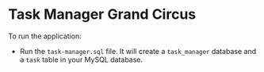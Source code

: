 # Task Manager Grand Circus

To run the application:
- Run the `task-manager.sql` file. It will create a `task_manager` database and a `task` table in your MySQL database.
